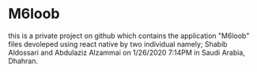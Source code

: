 # M6loob

this is a private project on github which contains the application "M6loob" files devoleped using react native by two individual namely;
Shabib Aldossari and Abdulaziz Alzammai on 1/26/2020 7:14PM in Saudi Arabia, Dhahran.
